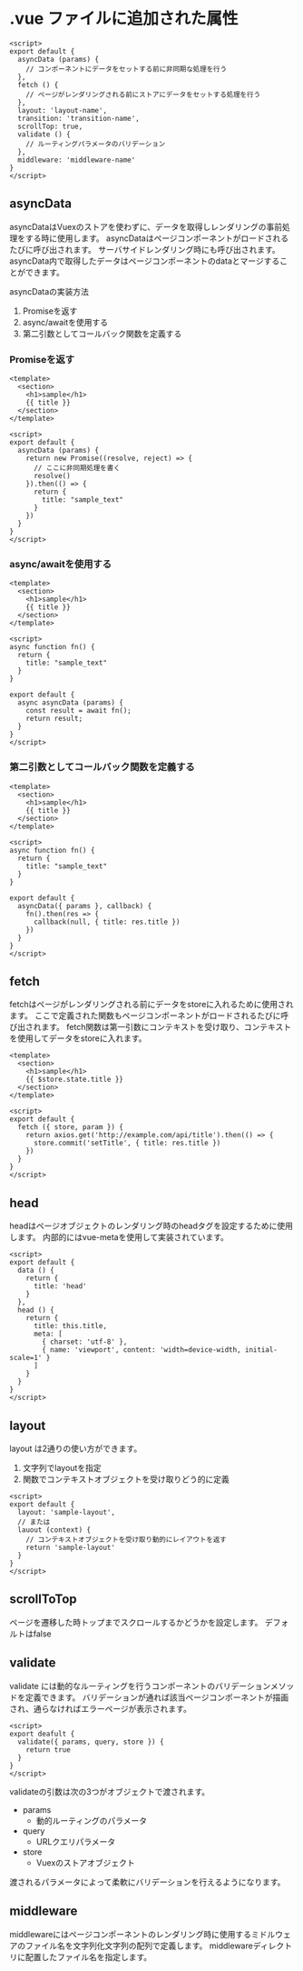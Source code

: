 # .vue ファイルに追加された属性

```
<script>
export default {
  asyncData (params) {
    // コンポーネントにデータをセットする前に非同期な処理を行う
  },
  fetch () {
    // ページがレンダリングされる前にストアにデータをセットする処理を行う
  },
  layout: 'layout-name',
  transition: 'transition-name',
  scrollTop: true,
  validate () {
    // ルーティングパラメータのバリデーション
  },
  middleware: 'middleware-name'
}
</script>
```

## asyncData

asyncDataはVuexのストアを使わずに、データを取得しレンダリングの事前処理をする時に使用します。
asyncDataはページコンポーネントがロードされるたびに呼び出されます。
サーバサイドレンダリング時にも呼び出されます。
asyncData内で取得したデータはページコンポーネントのdataとマージすることができます。

asyncDataの実装方法

1. Promiseを返す
2. async/awaitを使用する
3. 第二引数としてコールバック関数を定義する

### Promiseを返す

```
<template>
  <section>
    <h1>sample</h1>
    {{ title }}
  </section>
</template>

<script>
export default {
  asyncData (params) {
    return new Promise((resolve, reject) => {
      // ここに非同期処理を書く
      resolve()
    }).then(() => {
      return {
        title: "sample_text"
      }
    })
  }
}
</script>
```

### async/awaitを使用する

```
<template>
  <section>
    <h1>sample</h1>
    {{ title }}
  </section>
</template>

<script>
async function fn() {
  return {
    title: "sample_text"
  }
}

export default {
  async asyncData (params) {
    const result = await fn();
    return result;
  }
}
</script>
```

### 第二引数としてコールバック関数を定義する

```
<template>
  <section>
    <h1>sample</h1>
    {{ title }}
  </section>
</template>

<script>
async function fn() {
  return {
    title: "sample_text"
  }
}

export default {
  asyncData({ params }, callback) {
    fn().then(res => {
      callback(null, { title: res.title })
    })
  }
}
</script>
```

## fetch

fetchはページがレンダリングされる前にデータをstoreに入れるために使用されます。
ここで定義された関数もページコンポーネントがロードされるたびに呼び出されます。
fetch関数は第一引数にコンテキストを受け取り、コンテキストを使用してデータをstoreに入れます。

```
<template>
  <section>
    <h1>sample</h1>
    {{ $store.state.title }}
  </section>
</template>

<script>
export default {
  fetch ({ store, param }) {
    return axios.get('http://example.com/api/title').then(() => {
      store.commit('setTitle', { title: res.title })
    })
  }
}
</script>
```

## head

headはページオブジェクトのレンダリング時のheadタグを設定するために使用します。
内部的にはvue-metaを使用して実装されています。

```
<script>
export default {
  data () {
    return {
      title: 'head'
    }
  },
  head () {
    return {
      title: this.title,
      meta: [
        { charset: 'utf-8' },
        { name: 'viewport', content: 'width=device-width, initial-scale=1' }
      ]
    }
  }
}
</script>
```

## layout

layout は2通りの使い方ができます。

1. 文字列でlayoutを指定
2. 関数でコンテキストオブジェクトを受け取りどう的に定義

```
<script>
export default {
  layout: 'sample-layout',
  // または
  lauout (context) {
    // コンテキストオブジェクトを受け取り動的にレイアウトを返す
    return 'sample-layout'
  }
}
</script>
```

## scrollToTop

ページを遷移した時トップまでスクロールするかどうかを設定します。
デフォルトはfalse

## validate

validate には動的なルーティングを行うコンポーネントのバリデーションメソッドを定義できます。
バリデーションが通れば該当ページコンポーネントが描画され、通らなければエラーページが表示されます。

```
<script>
export deafult {
  validate({ params, query, store }) {
    return true
  }
}
</script>
```

validateの引数は次の3つがオブジェクトで渡されます。

- params
  - 動的ルーティングのパラメータ
- query
  - URLクエリパラメータ
- store
  - Vuexのストアオブジェクト

渡されるパラメータによって柔軟にバリデーションを行えるようになります。

## middleware

middlewareにはページコンポーネントのレンダリング時に使用するミドルウェアのファイル名を文字列化文字列の配列で定義します。
middlewareディレクトリに配置したファイル名を指定します。
